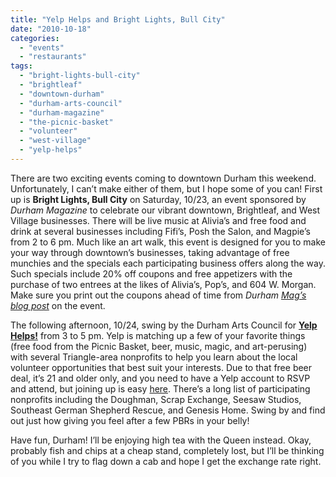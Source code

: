 ```yaml
---
title: "Yelp Helps and Bright Lights, Bull City"
date: "2010-10-18"
categories: 
  - "events"
  - "restaurants"
tags: 
  - "bright-lights-bull-city"
  - "brightleaf"
  - "downtown-durham"
  - "durham-arts-council"
  - "durham-magazine"
  - "the-picnic-basket"
  - "volunteer"
  - "west-village"
  - "yelp-helps"
---
```


There are two exciting events coming to downtown Durham this weekend. Unfortunately, I can’t make either of them, but I hope some of you can! First up is **Bright Lights, Bull City** on Saturday, 10/23, an event sponsored by _Durham Magazine_ to celebrate our vibrant downtown, Brightleaf, and West Village businesses. There will be live music at Alivia’s and free food and drink at several businesses including Fifi’s, Posh the Salon, and Magpie’s from 2 to 6 pm. Much like an art walk, this event is designed for you to make your way through downtown’s businesses, taking advantage of free munchies and the specials each participating business offers along the way. Such specials include 20% off coupons and free appetizers with the purchase of two entrees at the likes of Alivia’s, Pop’s, and 604 W. Morgan. Make sure you print out the coupons ahead of time from _Durham_ [_Mag’s blog post_](http://www.durhammag.com/blog/2010/10/1/this-is-gonna-be-huge.html) on the event.

The following afternoon, 10/24, swing by the Durham Arts Council for [**Yelp Helps!**](http://www.yelp.com/events/durham-yelp-helps) from 3 to 5 pm. Yelp is matching up a few of your favorite things (free food from the Picnic Basket, beer, music, magic, and art-perusing) with several Triangle-area nonprofits to help you learn about the local volunteer opportunities that best suit your interests. Due to that free beer deal, it’s 21 and older only, and you need to have a Yelp account to RSVP and attend, but joining up is easy [here](https://www.yelp.com/signup). There’s a long list of participating nonprofits including the Doughman, Scrap Exchange, Seesaw Studios, Southeast German Shepherd Rescue, and Genesis Home. Swing by and find out just how giving you feel after a few PBRs in your belly!

Have fun, Durham! I’ll be enjoying high tea with the Queen instead. Okay, probably fish and chips at a cheap stand, completely lost, but I’ll be thinking of you while I try to flag down a cab and hope I get the exchange rate right.
